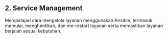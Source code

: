 ## 2. Service Management

Mempelajari cara mengelola layanan menggunakan Ansible, termasuk memulai, menghentikan, dan me-restart layanan serta memastikan layanan berjalan sesuai kebutuhan.
